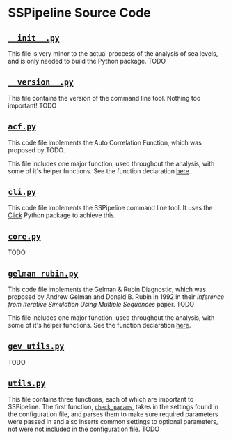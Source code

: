 # SSPipeline Source Code

## [`__init__.py`](__init__.py#L1)

This file is very minor to the actual proccess of the analysis of sea levels, and is only needed to build the Python package. TODO

## [`__version__.py`](__version__.py#L1)

This file contains the version of the command line tool. Nothing too important! TODO

## [`acf.py`](acf.py#L1)

This code file implements the Auto Correlation Function, which was proposed by TODO.

This file includes one major function, used throughout the analysis, with some of it's helper functions. See the function declaration [here](acf.py#L51%23L95).

## [`cli.py`](cli.py#L1)

This code file implements the SSPipeline command line tool. It uses the [Click](http://click.pocoo.org/) Python package to achieve this.

## [`core.py`](core.py#L1)

TODO

## [`gelman_rubin.py`](gelman_rubin.py#L1)

This code file implements the Gelman & Rubin Diagnostic, which was proposed by Andrew Gelman and Donald B. Rubin in 1992  in their *Inference from Iterative Simulation Using Multiple Sequences* paper. TODO

This file includes one major function, used throughout the analysis, with some of it's helper functions. See the function declaration [here](gelman_rubin.py#L96%23L161).

## [`gev_utils.py`](gev_utils.py#L1)

TODO

## [`utils.py`](utils.py#L1)

This file contains three functions, each of which are important to SSPipeline. The first function, [`check_params`](utils.py#L30%23L94), takes in the settings found in the configuration file, and parses them to make sure required parameters were passed in and also inserts common settings to optional parameters, not were not included in the configuration file. TODO